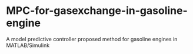 # MPC-for-gasexchange-in-gasoline-engine
A model predictive controller proposed method for gasoline engines in MATLAB/Simulink
